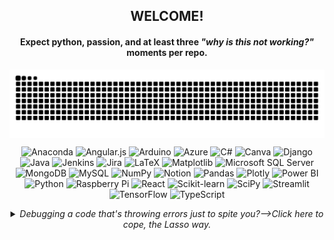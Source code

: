 <p><h2 align="center"> WELCOME! </h2><h4 align="center">Expect python, passion, and at least three <i>"why is this not working?"</i> moments per repo.</h4></p>
<picture>
  <source media="(prefers-color-scheme: dark)" srcset="https://raw.githubusercontent.com/iamsiddharthdas/iamsiddharthdas/output/github-snake-dark.svg" />
  <source media="(prefers-color-scheme: light)" srcset="https://raw.githubusercontent.com/iamsiddharthdas/iamsiddharthdas/output/github-snake.svg" />
  <img alt="github-snake" src="https://raw.githubusercontent.com/iamsiddharthdas/iamsiddharthdas/output/github-snake.svg" align="center"/>
<br></picture>
<p align="center">
  <img src="https://img.shields.io/badge/Anaconda-%2344A833.svg?style=for-the-badge&logo=anaconda&logoColor=white" title="Anaconda" />
  <img src="https://img.shields.io/badge/angular.js-%23E23237.svg?style=for-the-badge&logo=angularjs&logoColor=white" title="Angular.js" />
  <img src="https://img.shields.io/badge/Arduino-00979D?style=for-the-badge&logo=Arduino&logoColor=white" title="Arduino" />
  <img src="https://img.shields.io/badge/Azure-%230072C6.svg?style=for-the-badge&logo=microsoftazure&logoColor=white" title="Azure" />
  <img src="https://img.shields.io/badge/c%23-%23239120.svg?style=for-the-badge&logo=csharp&logoColor=white" title="C#" />
  <img src="https://img.shields.io/badge/Canva-%2300C4CC.svg?style=for-the-badge&logo=Canva&logoColor=white" title="Canva" />
  <img src="https://img.shields.io/badge/django-%23092E20.svg?style=for-the-badge&logo=django&logoColor=white" title="Django" />
  <img src="https://img.shields.io/badge/java-%23ED8B00.svg?style=for-the-badge&logo=openjdk&logoColor=white" title="Java" />
  <img src="https://img.shields.io/badge/Jenkins-%232C5263.svg?style=for-the-badge&logo=jenkins&logoColor=white" title="Jenkins" />
  <img src="https://img.shields.io/badge/jira-%230A0FFF.svg?style=for-the-badge&logo=jira&logoColor=white" title="Jira" />
  <img src="https://img.shields.io/badge/latex-%23008080.svg?style=for-the-badge&logo=latex&logoColor=white" title="LaTeX" />
  <img src="https://img.shields.io/badge/Matplotlib-%23ffffff.svg?style=for-the-badge&logo=Matplotlib&logoColor=black" title="Matplotlib" />
  <img src="https://img.shields.io/badge/Microsoft%20SQL%20Server-CC2927?style=for-the-badge&logo=microsoft%20sql%20server&logoColor=white" title="Microsoft SQL Server" />
  <img src="https://img.shields.io/badge/MongoDB-%234ea94b.svg?style=for-the-badge&logo=mongodb&logoColor=white" title="MongoDB" />
  <img src="https://img.shields.io/badge/mysql-4479A1.svg?style=for-the-badge&logo=mysql&logoColor=white" title="MySQL" />
  <img src="https://img.shields.io/badge/numpy-%23013243.svg?style=for-the-badge&logo=numpy&logoColor=white" title="NumPy" />
  <img src="https://img.shields.io/badge/Notion-%23000000.svg?style=for-the-badge&logo=notion&logoColor=white" title="Notion" />
  <img src="https://img.shields.io/badge/pandas-%23150458.svg?style=for-the-badge&logo=pandas&logoColor=white" title="Pandas" />
  <img src="https://img.shields.io/badge/Plotly-%233F4F75.svg?style=for-the-badge&logo=plotly&logoColor=white" title="Plotly" />
  <img src="https://img.shields.io/badge/power_bi-F2C811?style=for-the-badge&logo=powerbi&logoColor=black" title="Power BI" />
  <img src="https://img.shields.io/badge/python-3670A0?style=for-the-badge&logo=python&logoColor=ffdd54" title="Python" />
  <img src="https://img.shields.io/badge/Raspberry_Pi-C51A4A?style=for-the-badge&logo=Raspberry-Pi" title="Raspberry Pi" />
  <img src="https://img.shields.io/badge/react-%2320232a.svg?style=for-the-badge&logo=react&logoColor=%2361DAFB" title="React" />
  <img src="https://img.shields.io/badge/scikit--learn-%23F7931E.svg?style=for-the-badge&logo=scikit-learn&logoColor=white" title="Scikit-learn" />
  <img src="https://img.shields.io/badge/SciPy-%230C55A5.svg?style=for-the-badge&logo=scipy&logoColor=%white" title="SciPy" />
  <img src="https://img.shields.io/badge/Streamlit-%23FE4B4B.svg?style=for-the-badge&logo=streamlit&logoColor=white" title="Streamlit" />
  <img src="https://img.shields.io/badge/TensorFlow-%23FF6F00.svg?style=for-the-badge&logo=TensorFlow&logoColor=white" title="TensorFlow" />
  <img src="https://img.shields.io/badge/typescript-%23007ACC.svg?style=for-the-badge&logo=typescript&logoColor=white" title="TypeScript" />
<br></p></p>

<details align="center"><summary><i>Debugging a code that's throwing errors just to spite you?-->Click here to cope, the Lasso way.</i></summary><br>
  
<p align="center">
  <img src=https://github.com/iamsiddharthdas/iamsiddharthdas/blob/51b31e9effe6a3ef5b6f6d1033989eb60e9e9e8f/1686078905713.gif/>
</p>


